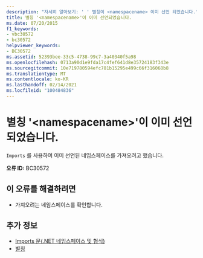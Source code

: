 ```yaml
---
description: "자세히 알아보기: ' ' 별칭이 <namespacename> 이미 선언 되었습니다."
title: 별칭 '<namespacename>'이 이미 선언되었습니다.
ms.date: 07/20/2015
f1_keywords:
- vbc30572
- bc30572
helpviewer_keywords:
- BC30572
ms.assetid: 52393bee-33c5-4738-99c7-3a40340f5a98
ms.openlocfilehash: 0713a90d1e9fda17c4fef641d8e35724183f343e
ms.sourcegitcommit: 10e719780594efc781b15295e499c66f316068b8
ms.translationtype: MT
ms.contentlocale: ko-KR
ms.lasthandoff: 02/14/2021
ms.locfileid: "100484836"
---
```

# <a name="alias-namespacename-is-already-declared"></a>별칭 '\<namespacename>'이 이미 선언되었습니다.

`Imports` 를 사용하여 이미 선언된 네임스페이스를 가져오려고 했습니다.  
  
 **오류 ID:** BC30572  
  
## <a name="to-correct-this-error"></a>이 오류를 해결하려면  
  
- 가져오려는 네임스페이스를 확인합니다.  
  
## <a name="see-also"></a>추가 정보

- [Imports 문(.NET 네임스페이스 및 형식)](../language-reference/statements/imports-statement-net-namespace-and-type.md)
- [별칭](../language-reference/statements/alias-clause.md)

